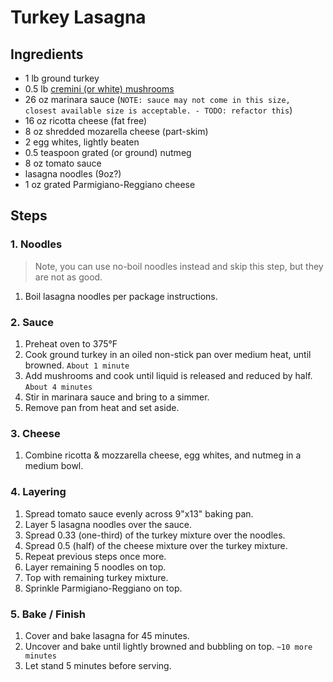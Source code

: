 # Turkey Lasagna

## Ingredients

* 1 lb ground turkey
* 0.5 lb [cremini (or white) mushrooms](https://en.wikipedia.org/wiki/Agaricus_bisporus)
* 26 oz marinara sauce (`NOTE: sauce may not come in this size, closest available size is acceptable. - TODO: refactor this`)
* 16 oz ricotta cheese (fat free)
* 8 oz shredded mozarella cheese (part-skim)
* 2 egg whites, lightly beaten
* 0.5 teaspoon grated (or ground) nutmeg
* 8 oz tomato sauce
* lasagna noodles (9oz?)
* 1 oz grated Parmigiano-Reggiano cheese

## Steps

### 1. Noodles
> Note, you can use no-boil noodles instead and skip this step, but they are not as good.
1. Boil lasagna noodles per package instructions.

### 2. Sauce
1. Preheat oven to 375°F
1. Cook ground turkey in an oiled non-stick pan over medium heat, until browned. `About 1 minute`
1. Add mushrooms and cook until liquid is released and reduced by half. `About 4 minutes`
1. Stir in marinara sauce and bring to a simmer.
1. Remove pan from heat and set aside.

### 3. Cheese
1. Combine ricotta & mozzarella cheese, egg whites, and nutmeg in a medium bowl.

### 4. Layering
1. Spread tomato sauce evenly across 9"x13" baking pan.
1. Layer 5 lasagna noodles over the sauce.
1. Spread 0.33 (one-third) of the turkey mixture over the noodles.
1. Spread 0.5 (half) of the cheese mixture over the turkey mixture.
1. Repeat previous steps once more.
1. Layer remaining 5 noodles on top.
1. Top with remaining turkey mixture.
1. Sprinkle Parmigiano-Reggiano on top.

### 5. Bake / Finish
1. Cover and bake lasagna for 45 minutes.
1. Uncover and bake until lightly browned and bubbling on top. `~10 more minutes`
1. Let stand 5 minutes before serving.
